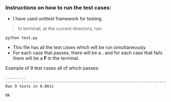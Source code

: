 
### Instructions on how to run the test cases:
- I have used unittest framework for testing.

> In terminal, at the current directory, run:
```
python test.py
```
- This file has all the test cases which will be run simultaneously. <br/>
- For each case that passes, there will be a **.** and for each case that fails there will be a **F** in the terminal.

Example of 9 test cases all of which passes:
```
.........
----------------------------------------------------------------------
Ran 9 tests in 0.001s

OK
```
